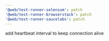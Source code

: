 ```yaml
---
'@web/test-runner-selenium': patch
'@web/test-runner-browserstack': patch
'@web/test-runner-saucelabs': patch
---
```


add heartbeat interval to keep connection alive
